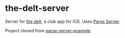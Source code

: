 # the-delt-server

Server for [the delt](https://github.com/mog96/the-delt), a club app for iOS. Uses [Parse Server](https://github.com/ParsePlatform/parse-server).

Project cloned from [parse-server-example](https://github.com/parse-community/parse-server-example).
